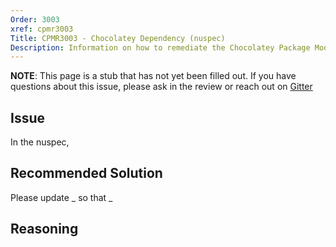```yaml
---
Order: 3003
xref: cpmr3003
Title: CPMR3003 - Chocolatey Dependency (nuspec)
Description: Information on how to remediate the Chocolatey Package Moderation Rule 3003
---
```


**NOTE**: This page is a stub that has not yet been filled out. If you have questions about this issue, please ask in the review or reach out on [Gitter](https://gitter.im/chocolatey/chocolatey.org)

## Issue

In the nuspec,

## Recommended Solution

Please update _ so that _

## Reasoning
